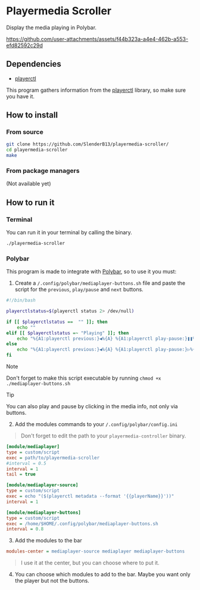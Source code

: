 # Playermedia Scroller

Display the media playing in Polybar.

https://github.com/user-attachments/assets/f44b323a-a4e4-462b-a553-efd82592c29d

## Dependencies
* [playerctl](https://github.com/altdesktop/playerctl)

This program gathers information from the [playerctl](https://github.com/altdesktop/playerctl) library, so make sure you have it.

## How to install

### From source
```bash
git clone https://github.com/SlenderB13/playermedia-scroller/
cd playermedia-scroller
make
```

### From package managers
(Not available yet)

## How to run it

### Terminal

You can run it in your terminal by calling the binary.
```bash
./playermedia-scroller
```

### Polybar

This program is made to integrate with [Polybar](https://github.com/polybar/polybar), so to use it you must:

1. Create a `/.config/polybar/mediaplayer-buttons.sh` file and paste the script for the `previous`, `play/pause` and `next` buttons.

```bash
#!/bin/bash

playerctlstatus=$(playerctl status 2> /dev/null)

if [[ $playerctlstatus ==  "" ]]; then
    echo ""
elif [[ $playerctlstatus =~ "Playing" ]]; then
	echo "%{A1:playerctl previous:}◀%{A} %{A1:playerctl play-pause:}❚❚%{A} %{A1:playerctl next:}▶%{A}"
else
	echo "%{A1:playerctl previous:}◀%{A} %{A1:playerctl play-pause:}▷%{A} %{A1:playerctl next:}▶%{A}"
fi
```
> [!NOTE]
> Don't forget to make this script executable by running `chmod +x ./mediaplayer-buttons.sh`

> [!TIP]
> You can also play and pause by clicking in the media info, not only via buttons.

2. Add the modules commands to your `/.config/polybar/config.ini`
> Don't forget to edit the path to your `playermedia-controller` binary.

```ini
[module/mediaplayer]
type = custom/script
exec = path/to/playermedia-scroller
#interval = 0.5
interval = 1
tail = true

[module/mediaplayer-source]
type = custom/script
exec = echo "($(playerctl metadata --format '{{playerName}}'))"
interval = 1

[module/mediaplayer-buttons]
type = custom/script
exec = /home/$HOME/.config/polybar/mediaplayer-buttons.sh
interval = 0.8
```

3. Add the modules to the bar

```ini
modules-center = mediaplayer-source mediaplayer mediaplayer-buttons
```
> I use it at the center, but you can choose where to put it.

4. You can choose which modules to add to the bar. Maybe you want only the player but not the buttons.
